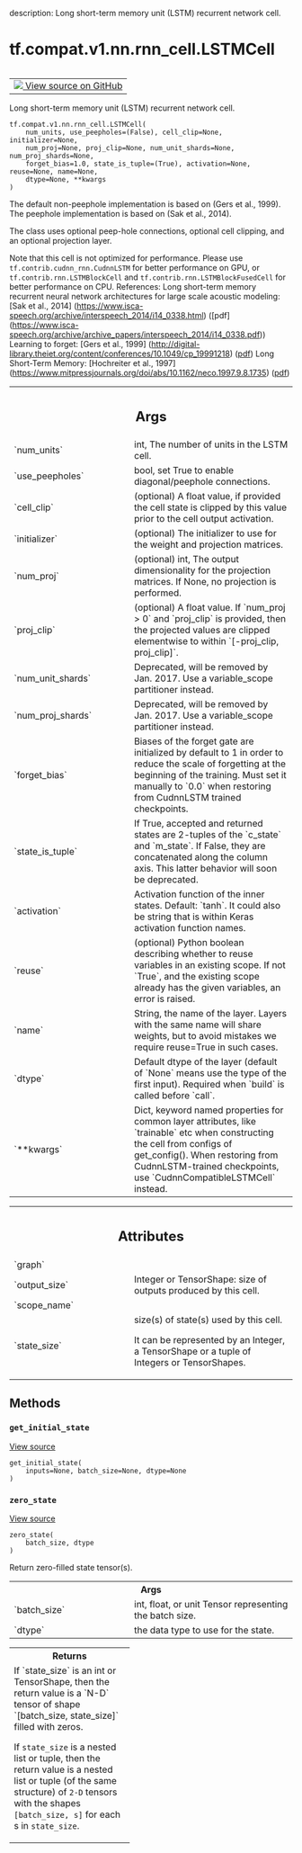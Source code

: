 description: Long short-term memory unit (LSTM) recurrent network cell.

<div itemscope itemtype="http://developers.google.com/ReferenceObject">
<meta itemprop="name" content="tf.compat.v1.nn.rnn_cell.LSTMCell" />
<meta itemprop="path" content="Stable" />
<meta itemprop="property" content="__init__"/>
<meta itemprop="property" content="__new__"/>
<meta itemprop="property" content="get_initial_state"/>
<meta itemprop="property" content="zero_state"/>
</div>

# tf.compat.v1.nn.rnn_cell.LSTMCell

<!-- Insert buttons and diff -->

<table class="tfo-notebook-buttons tfo-api nocontent" align="left">
<td>
  <a target="_blank" href="https://github.com/tensorflow/tensorflow/blob/r2.4/tensorflow/python/keras/layers/legacy_rnn/rnn_cell_impl.py#L818-L1100">
    <img src="https://www.tensorflow.org/images/GitHub-Mark-32px.png" />
    View source on GitHub
  </a>
</td>
</table>



Long short-term memory unit (LSTM) recurrent network cell.

<pre class="devsite-click-to-copy prettyprint lang-py tfo-signature-link">
<code>tf.compat.v1.nn.rnn_cell.LSTMCell(
    num_units, use_peepholes=(False), cell_clip=None, initializer=None,
    num_proj=None, proj_clip=None, num_unit_shards=None, num_proj_shards=None,
    forget_bias=1.0, state_is_tuple=(True), activation=None, reuse=None, name=None,
    dtype=None, **kwargs
)
</code></pre>



<!-- Placeholder for "Used in" -->

The default non-peephole implementation is based on (Gers et al., 1999).
The peephole implementation is based on (Sak et al., 2014).

The class uses optional peep-hole connections, optional cell clipping, and
an optional projection layer.

Note that this cell is not optimized for performance. Please use
`tf.contrib.cudnn_rnn.CudnnLSTM` for better performance on GPU, or
`tf.contrib.rnn.LSTMBlockCell` and `tf.contrib.rnn.LSTMBlockFusedCell` for
better performance on CPU.
References:
  Long short-term memory recurrent neural network architectures for large
  scale acoustic modeling:
    [Sak et al., 2014]
    (https://www.isca-speech.org/archive/interspeech_2014/i14_0338.html)
    ([pdf]
    (https://www.isca-speech.org/archive/archive_papers/interspeech_2014/i14_0338.pdf))
  Learning to forget:
    [Gers et al., 1999]
    (http://digital-library.theiet.org/content/conferences/10.1049/cp_19991218)
    ([pdf](https://arxiv.org/pdf/1409.2329.pdf))
  Long Short-Term Memory:
    [Hochreiter et al., 1997]
    (https://www.mitpressjournals.org/doi/abs/10.1162/neco.1997.9.8.1735)
    ([pdf](http://ml.jku.at/publications/older/3504.pdf))

<!-- Tabular view -->
 <table class="responsive fixed orange">
<colgroup><col width="214px"><col></colgroup>
<tr><th colspan="2"><h2 class="add-link">Args</h2></th></tr>

<tr>
<td>
`num_units`
</td>
<td>
int, The number of units in the LSTM cell.
</td>
</tr><tr>
<td>
`use_peepholes`
</td>
<td>
bool, set True to enable diagonal/peephole connections.
</td>
</tr><tr>
<td>
`cell_clip`
</td>
<td>
(optional) A float value, if provided the cell state is clipped
by this value prior to the cell output activation.
</td>
</tr><tr>
<td>
`initializer`
</td>
<td>
(optional) The initializer to use for the weight and
projection matrices.
</td>
</tr><tr>
<td>
`num_proj`
</td>
<td>
(optional) int, The output dimensionality for the projection
matrices.  If None, no projection is performed.
</td>
</tr><tr>
<td>
`proj_clip`
</td>
<td>
(optional) A float value.  If `num_proj > 0` and `proj_clip` is
provided, then the projected values are clipped elementwise to within
`[-proj_clip, proj_clip]`.
</td>
</tr><tr>
<td>
`num_unit_shards`
</td>
<td>
Deprecated, will be removed by Jan. 2017. Use a
variable_scope partitioner instead.
</td>
</tr><tr>
<td>
`num_proj_shards`
</td>
<td>
Deprecated, will be removed by Jan. 2017. Use a
variable_scope partitioner instead.
</td>
</tr><tr>
<td>
`forget_bias`
</td>
<td>
Biases of the forget gate are initialized by default to 1 in
order to reduce the scale of forgetting at the beginning of the
training. Must set it manually to `0.0` when restoring from CudnnLSTM
trained checkpoints.
</td>
</tr><tr>
<td>
`state_is_tuple`
</td>
<td>
If True, accepted and returned states are 2-tuples of the
`c_state` and `m_state`.  If False, they are concatenated along the
column axis.  This latter behavior will soon be deprecated.
</td>
</tr><tr>
<td>
`activation`
</td>
<td>
Activation function of the inner states.  Default: `tanh`. It
could also be string that is within Keras activation function names.
</td>
</tr><tr>
<td>
`reuse`
</td>
<td>
(optional) Python boolean describing whether to reuse variables in
an existing scope.  If not `True`, and the existing scope already has
the given variables, an error is raised.
</td>
</tr><tr>
<td>
`name`
</td>
<td>
String, the name of the layer. Layers with the same name will share
weights, but to avoid mistakes we require reuse=True in such cases.
</td>
</tr><tr>
<td>
`dtype`
</td>
<td>
Default dtype of the layer (default of `None` means use the type of
the first input). Required when `build` is called before `call`.
</td>
</tr><tr>
<td>
`**kwargs`
</td>
<td>
Dict, keyword named properties for common layer attributes, like
`trainable` etc when constructing the cell from configs of get_config().
When restoring from CudnnLSTM-trained checkpoints, use
`CudnnCompatibleLSTMCell` instead.
</td>
</tr>
</table>





<!-- Tabular view -->
 <table class="responsive fixed orange">
<colgroup><col width="214px"><col></colgroup>
<tr><th colspan="2"><h2 class="add-link">Attributes</h2></th></tr>

<tr>
<td>
`graph`
</td>
<td>

</td>
</tr><tr>
<td>
`output_size`
</td>
<td>
Integer or TensorShape: size of outputs produced by this cell.
</td>
</tr><tr>
<td>
`scope_name`
</td>
<td>

</td>
</tr><tr>
<td>
`state_size`
</td>
<td>
size(s) of state(s) used by this cell.

It can be represented by an Integer, a TensorShape or a tuple of Integers
or TensorShapes.
</td>
</tr>
</table>



## Methods

<h3 id="get_initial_state"><code>get_initial_state</code></h3>

<a target="_blank" href="https://github.com/tensorflow/tensorflow/blob/r2.4/tensorflow/python/keras/layers/legacy_rnn/rnn_cell_impl.py#L284-L312">View source</a>

<pre class="devsite-click-to-copy prettyprint lang-py tfo-signature-link">
<code>get_initial_state(
    inputs=None, batch_size=None, dtype=None
)
</code></pre>




<h3 id="zero_state"><code>zero_state</code></h3>

<a target="_blank" href="https://github.com/tensorflow/tensorflow/blob/r2.4/tensorflow/python/keras/layers/legacy_rnn/rnn_cell_impl.py#L314-L343">View source</a>

<pre class="devsite-click-to-copy prettyprint lang-py tfo-signature-link">
<code>zero_state(
    batch_size, dtype
)
</code></pre>

Return zero-filled state tensor(s).


<!-- Tabular view -->
 <table class="responsive fixed orange">
<colgroup><col width="214px"><col></colgroup>
<tr><th colspan="2">Args</th></tr>

<tr>
<td>
`batch_size`
</td>
<td>
int, float, or unit Tensor representing the batch size.
</td>
</tr><tr>
<td>
`dtype`
</td>
<td>
the data type to use for the state.
</td>
</tr>
</table>



<!-- Tabular view -->
 <table class="responsive fixed orange">
<colgroup><col width="214px"><col></colgroup>
<tr><th colspan="2">Returns</th></tr>
<tr class="alt">
<td colspan="2">
If `state_size` is an int or TensorShape, then the return value is a
`N-D` tensor of shape `[batch_size, state_size]` filled with zeros.

If `state_size` is a nested list or tuple, then the return value is
a nested list or tuple (of the same structure) of `2-D` tensors with
the shapes `[batch_size, s]` for each s in `state_size`.
</td>
</tr>

</table>





